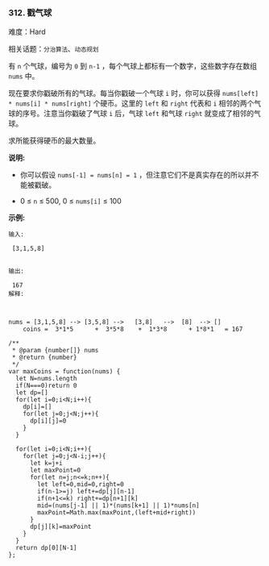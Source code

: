 ### 312. 戳气球

难度：Hard

相关话题：`分治算法`、`动态规划`

有  `n`  个气球，编号为 `0`  到  `n-1` ，每个气球上都标有一个数字，这些数字存在数组 `nums` 中。



现在要求你戳破所有的气球。每当你戳破一个气球  `i`  时，你可以获得 `nums[left] * nums[i] * nums[right]` 个硬币。这里的 `left` 和 `right` 代表和 `i` 相邻的两个气球的序号。注意当你戳破了气球  `i`  后，气球 `left` 和气球 `right` 就变成了相邻的气球。



求所能获得硬币的最大数量。



**说明:** 




* 你可以假设 `nums[-1] = nums[n] = 1` ，但注意它们不是真实存在的所以并不能被戳破。

* 0 &le;  `n`  &le; 500, 0 &le;  `nums[i]`  &le; 100





**示例:** 



```
输入:

 [3,1,5,8]


输出:

 167 
解释:



nums = [3,1,5,8] --> [3,5,8] -->   [3,8]   -->  [8]  --> []
    coins =  3*1*5      +  3*5*8    +  1*3*8      + 1*8*1   = 167
```

```
/**
 * @param {number[]} nums
 * @return {number}
 */
var maxCoins = function(nums) {
  let N=nums.length
  if(N===0)return 0
  let dp=[]
  for(let i=0;i<N;i++){
    dp[i]=[]
    for(let j=0;j<N;j++){
      dp[i][j]=0
    }
  }
  
  for(let i=0;i<N;i++){
    for(let j=0;j<N-i;j++){
      let k=j+i
      let maxPoint=0
      for(let n=j;n<=k;n++){
        let left=0,mid=0,right=0
        if(n-1>=j) left+=dp[j][n-1]
        if(n+1<=k) right+=dp[n+1][k]
        mid=(nums[j-1] || 1)*(nums[k+1] || 1)*nums[n]
        maxPoint=Math.max(maxPoint,(left+mid+right))
      }
      dp[j][k]=maxPoint
    }
  }
  return dp[0][N-1]
};
```

